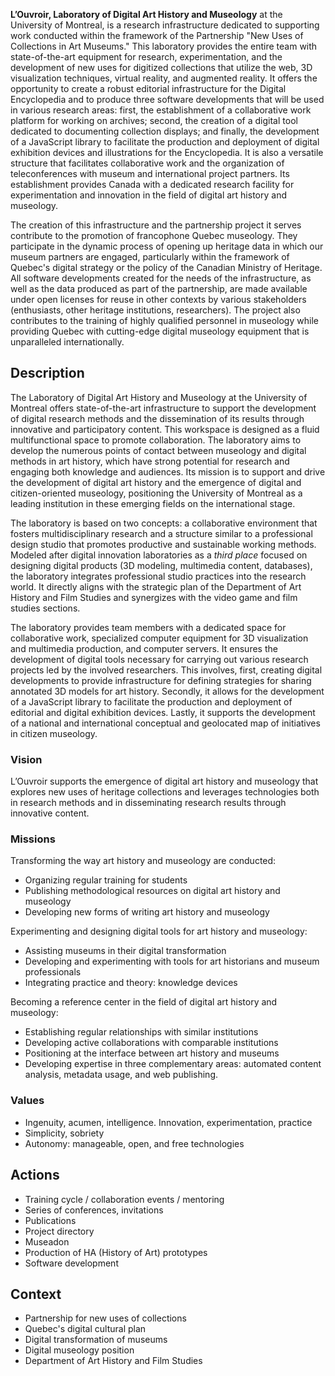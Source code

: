 **L’Ouvroir, Laboratory of Digital Art History and Museology** at the University of Montreal, is a research infrastructure dedicated to supporting work conducted within the framework of the Partnership "New Uses of Collections in Art Museums." This laboratory provides the entire team with state-of-the-art equipment for research, experimentation, and the development of new uses for digitized collections that utilize the web, 3D visualization techniques, virtual reality, and augmented reality. It offers the opportunity to create a robust editorial infrastructure for the Digital Encyclopedia and to produce three software developments that will be used in various research areas: first, the establishment of a collaborative work platform for working on archives; second, the creation of a digital tool dedicated to documenting collection displays; and finally, the development of a JavaScript library to facilitate the production and deployment of digital exhibition devices and illustrations for the Encyclopedia. It is also a versatile structure that facilitates collaborative work and the organization of teleconferences with museum and international project partners. Its establishment provides Canada with a dedicated research facility for experimentation and innovation in the field of digital art history and museology.

The creation of this infrastructure and the partnership project it serves contribute to the promotion of francophone Quebec museology. They participate in the dynamic process of opening up heritage data in which our museum partners are engaged, particularly within the framework of Quebec's digital strategy or the policy of the Canadian Ministry of Heritage. All software developments created for the needs of the infrastructure, as well as the data produced as part of the partnership, are made available under open licenses for reuse in other contexts by various stakeholders (enthusiasts, other heritage institutions, researchers). The project also contributes to the training of highly qualified personnel in museology while providing Quebec with cutting-edge digital museology equipment that is unparalleled internationally.

## Description

The Laboratory of Digital Art History and Museology at the University of Montreal offers state-of-the-art infrastructure to support the development of digital research methods and the dissemination of its results through innovative and participatory content. This workspace is designed as a fluid multifunctional space to promote collaboration. The laboratory aims to develop the numerous points of contact between museology and digital methods in art history, which have strong potential for research and engaging both knowledge and audiences. Its mission is to support and drive the development of digital art history and the emergence of digital and citizen-oriented museology, positioning the University of Montreal as a leading institution in these emerging fields on the international stage.

The laboratory is based on two concepts: a collaborative environment that fosters multidisciplinary research and a structure similar to a professional design studio that promotes productive and sustainable working methods. Modeled after digital innovation laboratories as a *third place* focused on designing digital products (3D modeling, multimedia content, databases), the laboratory integrates professional studio practices into the research world. It directly aligns with the strategic plan of the Department of Art History and Film Studies and synergizes with the video game and film studies sections.

The laboratory provides team members with a dedicated space for collaborative work, specialized computer equipment for 3D visualization and multimedia production, and computer servers. It ensures the development of digital tools necessary for carrying out various research projects led by the involved researchers. This involves, first, creating digital developments to provide infrastructure for defining strategies for sharing annotated 3D models for art history. Secondly, it allows for the development of a JavaScript library to facilitate the production and deployment of editorial and digital exhibition devices. Lastly, it supports the development of a national and international conceptual and geolocated map of initiatives in citizen museology.

### Vision

L’Ouvroir supports the emergence of digital art history and museology that explores new uses of heritage collections and leverages technologies both in research methods and in disseminating research results through innovative content.

### Missions

Transforming the way art history and museology are conducted:
- Organizing regular training for students
- Publishing methodological resources on digital art history and museology
- Developing new forms of writing art history and museology

Experimenting and designing digital tools for art history and museology:
- Assisting museums in their digital transformation
- Developing and experimenting with tools for art historians and museum professionals
- Integrating practice and theory: knowledge devices

Becoming a reference center in the field of digital art history and museology:
- Establishing regular relationships with similar institutions
- Developing active collaborations with comparable institutions
- Positioning at the interface between art history and museums
- Developing expertise in three complementary areas: automated content analysis, metadata usage, and web publishing.

### Values
- Ingenuity, acumen, intelligence. Innovation, experimentation, practice
- Simplicity, sobriety
- Autonomy: manageable, open, and free technologies

## Actions

- Training cycle / collaboration events / mentoring
- Series of conferences, invitations
- Publications
- Project directory
- Museadon
- Production of HA (History of Art) prototypes
- Software development

## Context

- Partnership for new uses of collections
- Quebec's digital cultural plan
- Digital transformation of museums
- Digital museology position
- Department of Art History and Film Studies

## <!--Project-->

<!--Creation of a university digital factory exploring narrative devices-->

<!--Establishing a research team to reflect on and work on the production of multimedia digital content for the popularization of scientific knowledge in art history.-->

<!--Positioning itself against too generalized or pedagogical mediation discourses.-->

<!--Emphasizing interactive aspects and exploring new forms.-->
